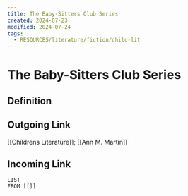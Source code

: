 ```yaml
---
title: The Baby-Sitters Club Series
created: 2024-07-23
modified: 2024-07-24
tags:
  - RESOURCES/literature/fiction/child-lit
---
```

# The Baby-Sitters Club Series
## Definition

## Outgoing Link
[[Childrens Literature]]; [[Ann M. Martin]]
## Incoming Link
```dataview
LIST
FROM [[]]
```
